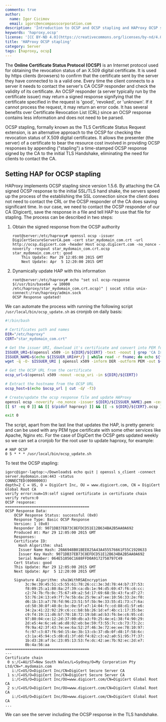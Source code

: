 ```yaml
---
comments: true
author:
  name: Igor Cicimov
  email: igorc@encompasscorporation.com
description: 'Introduction to OCSP and OCSP stapling and HAProxy OCSP stapling usage'
keywords: 'haproxy,ocsp'
license: '[CC BY-ND 4.0](https://creativecommons.org/licenses/by-nd/4.0)'
title: 'HAProxy OCSP stapling'
category: Server
tags: [haproxy, ocsp]
---
```


The **Online Certificate Status Protocol (OCSP)** is an Internet protocol used for obtaining the revocation status of an X.509 digital certificate.  It is used by https clients (browsers) to confirm that the certificate sent by the server they have connected to is a valid one. Every time the client connects to a server it needs to contact the server's CA OCSP responder and check the validity of its certificate. An OCSP responder (a server typically run by the certificate issuer) may return a signed response signifying that the certificate specified in the request is 'good', 'revoked', or 'unknown'. If it cannot process the request, it may return an error code. It has several benefits over Certificate Revocation List (CRL) since an OCSP response contains less information and does not need to be parsed.

OCSP stapling, formally known as the TLS Certificate Status Request extension, is an alternative approach to the OCSP for checking the revocation status of X.509 digital certificates. It allows the presenter (the server) of a certificate to bear the resource cost involved in providing OCSP responses by appending ("stapling") a time-stamped OCSP response signed by the CA to the initial TLS Handshake, eliminating the need for clients to contact the CA.

## Setting HAP for OCSP stapling

HAProxy implements OCSP stapling since version 1.5.6. By attaching the CA signed OCSP response to the initial SSL/TLS hand shake, the servers speed up the process of the establishing the SSL connection since the client does not need to contact the CRL or the OCSP responder of the CA does saving significant time. In our case, we need to contact the OCSP responder of our CA (Digicert), save the response in a file and tell HAP to use that file for stapling. The process can be described in two steps:

1.  Obtain the signed response from the OCSP authority

    ```
    root@server:/etc/haproxy# openssl ocsp -issuer DigiCertSecureServerCA.pem -cert star_mydomain_com.crt -url http://ocsp.digicert.com -header Host ocsp.digicert.com -no_nonce -noverify -respout star_mydomain_com.crt.ocsp
    star_mydomain_com.crt: good
        This Update: Mar 29 12:05:00 2015 GMT
        Next Update: Apr  5 12:20:00 2015 GMT
    ```

2.  Dynamically update HAP with this information

    ```
    root@server:/etc/haproxy# echo "set ssl ocsp-response $(/usr/bin/base64 -w 10000 /etc/haproxy/star_mydomain_com.crt.ocsp)" | socat stdio unix-connect:/run/haproxy/admin.sock
    OCSP Response updated!
    ```

We can automate the process with running the following script `/usr/local/bin/ocsp_update.sh` as cronjob on daily basis:

```bash
#!/bin/bash

# Certificates path and names
DIR="/etc/haproxy"
CERT="star_mydomain_com.crt"

# Get the issuer URI, download it's certificate and convert into PEM format
ISSUER_URI=$(openssl x509 -in ${DIR}/${CERT} -text -noout | grep 'CA Issuers' | cut -d: -f2,3)
ISSUER_NAME=$(echo ${ISSUER_URI##*/} | while read -r fname; do echo ${fname%.*}; done)
wget -q -O- $ISSUER_URI | openssl x509 -inform DER -outform PEM -out ${DIR}/${ISSUER_NAME}.pem

# Get the OCSP URL from the certificate
ocsp_url=$(openssl x509 -noout -ocsp_uri -in ${DIR}/${CERT})

# Extract the hostname from the OCSP URL
ocsp_host=$(echo $ocsp_url | cut -d/ -f3)

# Create/update the ocsp response file and update HAProxy
openssl ocsp -noverify -no_nonce -issuer ${DIR}/${ISSUER_NAME}.pem -cert ${DIR}/${CERT} -url $ocsp_url -header Host $ocsp_host -respout ${DIR}/${CERT}.ocsp
[[ $? -eq 0 ]] && [[ $(pidof haproxy) ]] && [[ -s ${DIR}/${CERT}.ocsp ]] && echo "set ssl ocsp-response $(/usr/bin/base64 -w 10000 ${DIR}/${CERT}.ocsp)" | socat stdio unix-connect:/run/haproxy/admin.sock

exit 0
```

The script, apart from the last line that updates the HAP, is pretty generic and can be used with any PEM type certificate with some other services like Apache, Nginx etc. For the case of DigiCert the OCSP gets updated weekly so we can set a cronjob for the root user to update haproxy, for example:

```
# HAP OCSP
0 5 * * * /usr/local/bin/ocsp_update.sh
```

To test the OCSP stapling:

```
igorc@igor-laptop:~/Downloads$ echo quit | openssl s_client -connect server.mydomain.com:443 -status
CONNECTED(00000003)
depth=2 C = US, O = DigiCert Inc, OU = www.digicert.com, CN = DigiCert Global Root CA
verify error:num=19:self signed certificate in certificate chain
verify return:0
OCSP response:
======================================
OCSP Response Data:
    OCSP Response Status: successful (0x0)
    Response Type: Basic OCSP Response
    Version: 1 (0x0)
    Responder Id: 9071DB37EB73C8EFDCD51E12B634BA2B5AA0A692
    Produced At: Mar 29 12:05:00 2015 GMT
    Responses:
    Certificate ID:
      Hash Algorithm: sha1
      Issuer Name Hash: 20A6948B01BEE825A43A455576661F55C1920633
      Issuer Key Hash: 9071DB37EB73C8EFDCD51E12B634BA2B5AA0A692
      Serial Number: 064E51056C1688FFD0A9172758797C49
    Cert Status: good
    This Update: Mar 29 12:05:00 2015 GMT
    Next Update: Apr  5 12:20:00 2015 GMT
 
    Signature Algorithm: sha1WithRSAEncryption
         3c:9e:39:45:51:c5:55:61:78:26:cc:3e:3d:78:44:b7:37:53:
         f8:09:25:a1:80:8a:2f:39:ca:db:1e:94:d5:69:47:f6:c6:cc:
         c2:74:7b:fb:0c:75:67:49:a2:5d:17:69:68:5b:43:fa:d7:27:
         53:76:24:13:e9:7f:7e:5b:da:25:9e:a7:ee:10:56:33:2e:f0:
         d6:1b:13:a7:78:fd:96:23:51:5f:5b:9e:33:55:d1:73:c7:6a:
         cd:50:30:8f:40:8c:bc:0e:5f:e7:14:04:fc:cd:88:d1:5f:e6:
         34:2a:41:22:92:29:c6:cc:b8:bb:26:1d:ef:4b:c1:17:35:be:
         c9:f4:19:11:d6:b7:70:18:72:19:b8:ad:b3:f6:be:c6:95:cd:
         97:80:04:ce:12:2d:37:00:db:a3:f0:25:4e:e1:38:f4:90:29:
         2d:e5:4e:6c:e6:a6:d8:02:eb:be:59:f3:55:7c:cb:73:73:2c:
         f9:9a:42:3f:43:7e:ee:6a:52:2f:46:3e:72:ee:ee:78:10:97:
         fc:97:c3:87:f6:9d:15:4e:3b:13:cb:37:db:0f:d8:1f:58:6c:
         c3:1a:45:94:c5:d8:d1:3f:dd:f4:82:c3:e2:a0:51:95:7f:37:
         1b:d3:28:af:bc:23:05:13:53:fe:dc:42:ae:7b:92:ec:2d:e7:
         0b:4a:56:aa
======================================
---
Certificate chain
 0 s:/C=AU/ST=New South Wales/L=Sydney/O=My Corporation Pty Ltd/CN=*.mydomain.com
   i:/C=US/O=DigiCert Inc/CN=DigiCert Secure Server CA
 1 s:/C=US/O=DigiCert Inc/CN=DigiCert Secure Server CA
   i:/C=US/O=DigiCert Inc/OU=www.digicert.com/CN=DigiCert Global Root CA
 2 s:/C=US/O=DigiCert Inc/OU=www.digicert.com/CN=DigiCert Global Root CA
   i:/C=US/O=DigiCert Inc/OU=www.digicert.com/CN=DigiCert Global Root CA
...
```

We can see the server including the OCSP response in the TLS handshake.
